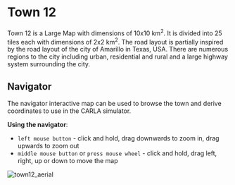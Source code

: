 # Town 12

Town 12 is a Large Map with dimensions of 10x10 km<sup>2</sup>. It is divided into 25 tiles each with dimensions of 2x2 km<sup>2</sup>. The road layout is partially inspired by the road layout of the city of Amarillo in Texas, USA. There are numerous regions to the city including urban, residential and rural and a large highway system surrounding the city. 

## Navigator

The navigator interactive map can be used to browse the town and derive coordinates to use in the CARLA simulator.

__Using the navigator__:

* `left mouse button` - click and hold, drag downwards to zoom in, drag upwards to zoom out
* `middle mouse button` or `press mouse wheel` - click and hold, drag left, right, up or down to move the map


![town12_aerial](../img/maps/town12hyperres.webp#map)

<script>
window.addEventListener('load', function () {
  
    const q = document.querySelector('[src$="map"]');
    const canv = document.createElement('canvas');
    canv.setAttribute('height', q.height)
    canv.setAttribute('width', q.width)
    q.parentNode.replaceChild(canv, q)

    var state = {mDown: false, button: 0, lastX: 0, lastY:0, canvX: 0, canvY: 0, zoom: 1.0, mdownX: 0, mdownY: 0, pX: 0.5, pY: 0.5, dblClick: false, listObj: false}

    ctx = canv.getContext('2d')
    ctx.drawImage(q, 0, 0, canv.width, canv.height)

    canv.addEventListener('mousemove', (event) => {
        dX = event.clientX - state.lastX
        dY = event.clientY - state.lastY
        state.lastX = event.clientX
        state.lastY = event.clientY

        console.log(state)

        if(state.mDown && state.button == 1) {
            state.canvX += dX
            state.canvY += dY
            ctx.clearRect(0, 0, canv.width, canv.height)
            ctx.drawImage(q,  state.canvX, state.canvY, canv.width * state.zoom, canv.height * state.zoom)
        }
        if(state.mDown && state.button == 0) {
            if(dY > 0){
                state.zoom *= 1.05 
            } else {
               state.zoom *= 0.95
            }
            ctx.clearRect(0, 0, canv.width, canv.height)
            offX = -state.mdownX * (state.zoom - 1)
            offY = -state.mdownY * (state.zoom - 1)

            var rect = canv.getBoundingClientRect();
            
            var mX = event.clientX - rect.left;
            var mY = event.clientY - rect.top;

            state.canvX = - canv.width * state.zoom * state.pX + state.mdownX;
            state.canvY = - canv.height * state.zoom * state.pY + state.mdownY;
            //state.canvX += offX
            //state.canvY += offY
            ctx.drawImage(q,  state.canvX, state.canvY, canv.width * state.zoom, canv.height * state.zoom)
            //ctx.drawImage(q,  state.canvX, state.canvY, canv.width * state.zoom, canv.height * state.zoom)
            //ctx.drawImage(q,  state.canvX, state.canvY, canv.width * state.zoom, canv.height * state.zoom)
        }
    })

    canv.addEventListener('mousedown', (event) => {
        state.button = event.button;
        state.mDown = true;
        var rect = canv.getBoundingClientRect();
            
        state.mdownX = event.clientX - rect.left;
        state.mdownY = event.clientY - rect.top;

        state.pX = (state.mdownX - state.canvX) / (canv.width * state.zoom);
        state.pY = (state.mdownY - state.canvY) / (canv.height * state.zoom);
    })

    canv.addEventListener('mouseup', (event) => {
        state.mDown = false;
    })

    canv.addEventListener('wheel', (event) => {
        state.mDown = false;
    })

    canv.addEventListener('dblclick', (event) => {
        console.log('double click')
        
        const p = document.createElement("p")
        const textNode = document.createTextNode("Carla coordinate: X: " + (10 * state.mdownX).toFixed(1) + " Y: " + (10 * state.mdownY).toFixed(1));
        p.appendChild(textNode)

        if(state.dblClick){
            state.list.appendChild(p)
        } else {
            state.list = canv.parentNode.parentNode.appendChild(document.createElement('li'))
            state.list.appendChild(p)
            state.dblClick = true;
        }

        console.log(canv.parentNode.parentNode)
    })

})
</script>

